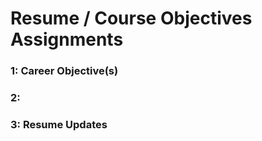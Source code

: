# Resume / Course Objectives Assignments

### 1: Career Objective(s)

### 2: 

### 3: Resume Updates
